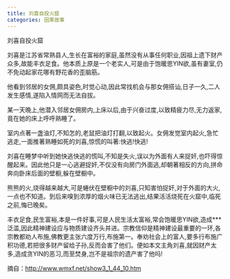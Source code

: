 ```yaml
---
title: 刘喜自投火窟
categories: 因果故事
---
```


	   
刘喜自投火窟

刘喜是江苏省常熟县人,生长在富裕的家庭,虽然没有从事任何职业,因祖上遗下财产众多,故能丰衣足食。他本质上原是一个老实人,可是由于饱暖思YIN欲,虽有妻室,仍不免动起家花哪有野花香的歪脑筋。

他看到邻居的女佣,颇具姿色,时觉心动,因此常找机会与那女佣搭讪,日子一久,二人发生感情,遂陷入情网而无法自拔。

某一天晚上,他潜入邻居女佣房内,上床以后,由于兴奋过度,以致精疲力尽,无力返家,竟在她的床上呼呼熟睡了。

室内点著一盏油灯,不知怎的,老鼠把油灯打翻,以致起火。女佣发觉室内起火,急忙逃走,一面推著熟睡如死的刘喜,惊慌的叫著:快逃!快逃!

刘喜在睡梦中听到她快逃快逃的慌叫,不知是失火,误以为外面有人来捉奸,也吓得惊醒起来。因此他只是一心逃避捉奸,不仅没有向房门外面逃,却朝著相反的方向,拼命奔向卧床后面的壁橱,躲在壁橱中。

熊熊的火,烧得越来越大,可是蜷伏在壁橱中的刘喜,只知害怕捉奸,对于外面的大火,一点也不知道。到后来嗅到浓厚的烟火味已无法逃出,结果活活烧死在火窟中,临死之前,悔已晚矣。

丰衣足食,民生富裕,本是一件好事,可是人民生活太富裕,常会饱暖思YIN欲,造成***泛滥,因此精神建设应与物质建设齐头并进。宗教信仰是精神建设最重要的一环,各宗教都劝人布施,佛教更主张六度万行,布施第一。奉劝社会上的富人,要多行布施广积功德,若把很多财产留给子孙,反而会害了他们。便如本文主角刘喜,就因财产太多,造成贪YIN的恶习,而至焚身,岂不是祖宗的遗产害了他吗!


摘自：http://www.wmxf.net/show3_1_44_10.htm